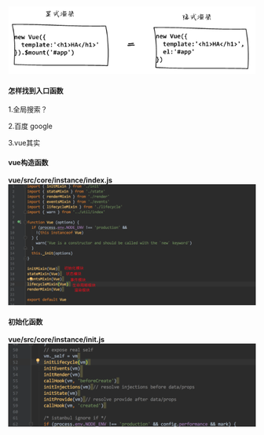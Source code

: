 ![](/image/shengming.png)

#### 怎样找到入口函数

1.全局搜索？

2.百度 google

3.vue其实

#### **vue构造函数**

**vue/src/core/instance/index.js**![](/image/instance/index.png)

#### 初始化函数

**vue/src/core/instance/init.js**![](/image/instance/init.png)

